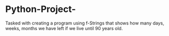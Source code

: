 # Python-Project-
Tasked with creating  a program using  f-Strings that shows how many days, weeks, months we have left if we live until 90 years old.
